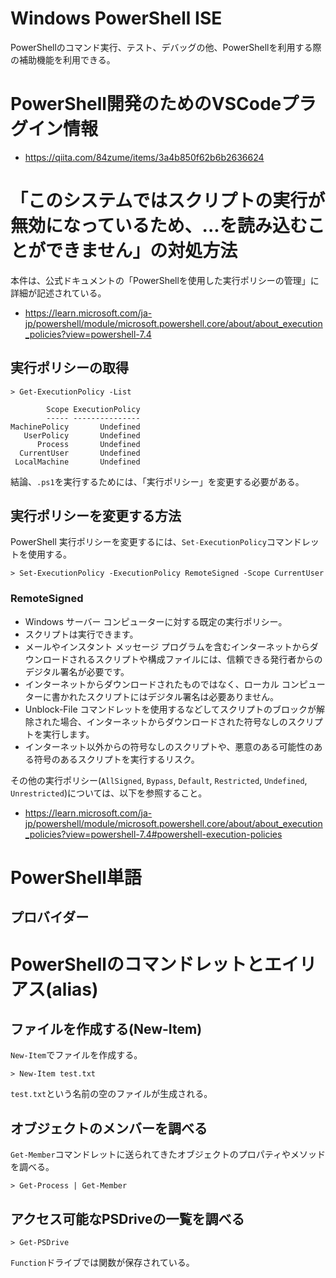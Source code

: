# Windows PowerShell ISE
PowerShellのコマンド実行、テスト、デバッグの他、PowerShellを利用する際の補助機能を利用できる。

# PowerShell開発のためのVSCodeプラグイン情報
- https://qiita.com/84zume/items/3a4b850f62b6b2636624

# 「このシステムではスクリプトの実行が無効になっているため、...を読み込むことができません」の対処方法
本件は、公式ドキュメントの「PowerShellを使用した実行ポリシーの管理」に詳細が記述されている。
<br>
- https://learn.microsoft.com/ja-jp/powershell/module/microsoft.powershell.core/about/about_execution_policies?view=powershell-7.4

## 実行ポリシーの取得
```
> Get-ExecutionPolicy -List

        Scope ExecutionPolicy
        ----- ---------------
MachinePolicy       Undefined
   UserPolicy       Undefined
      Process       Undefined
  CurrentUser       Undefined
 LocalMachine       Undefined
```

結論、`.ps1`を実行するためには、「実行ポリシー」を変更する必要がある。

## 実行ポリシーを変更する方法
PowerShell 実行ポリシーを変更するには、`Set-ExecutionPolicy`コマンドレットを使用する。
```
> Set-ExecutionPolicy -ExecutionPolicy RemoteSigned -Scope CurrentUser
```

### RemoteSigned
- Windows サーバー コンピューターに対する既定の実行ポリシー。
- スクリプトは実行できます。
- メールやインスタント メッセージ プログラムを含むインターネットからダウンロードされるスクリプトや構成ファイルには、信頼できる発行者からのデジタル署名が必要です。
- インターネットからダウンロードされたものではなく、ローカル コンピューターに書かれたスクリプトにはデジタル署名は必要ありません。
- Unblock-File コマンドレットを使用するなどしてスクリプトのブロックが解除された場合、インターネットからダウンロードされた符号なしのスクリプトを実行します。
- インターネット以外からの符号なしのスクリプトや、悪意のある可能性のある符号のあるスクリプトを実行するリスク。

その他の実行ポリシー(`AllSigned`, `Bypass`, `Default`, `Restricted`, `Undefined`, `Unrestricted`)については、以下を参照すること。<br>
- https://learn.microsoft.com/ja-jp/powershell/module/microsoft.powershell.core/about/about_execution_policies?view=powershell-7.4#powershell-execution-policies


# PowerShell単語
## プロバイダー

# PowerShellのコマンドレットとエイリアス(alias)
## ファイルを作成する(New-Item)
`New-Item`でファイルを作成する。
```
> New-Item test.txt
```

`test.txt`という名前の空のファイルが生成される。

## オブジェクトのメンバーを調べる
`Get-Member`コマンドレットに送られてきたオブジェクトのプロパティやメソッドを調べる。
```
> Get-Process | Get-Member
```

## アクセス可能なPSDriveの一覧を調べる
```
> Get-PSDrive
```

`Function`ドライブでは関数が保存されている。

